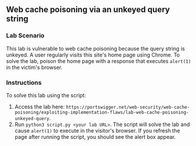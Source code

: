 ## Web cache poisoning via an unkeyed query string
### Lab Scenario
This lab is vulnerable to web cache poisoning because the query string is unkeyed. A user regularly visits this site's home page using Chrome.
To solve the lab, poison the home page with a response that executes `alert(1)` in the victim's browser.

### Instructions
To solve this lab using the script:
1. Access the lab here: `https://portswigger.net/web-security/web-cache-poisoning/exploiting-implementation-flaws/lab-web-cache-poisoning-unkeyed-query`.
2. Run `python3 script.py <your lab URL>`. The script will solve the lab and cause `alert(1)` to execute in the visitor's browser. If you refresh the page after running the script, you should see the alert box appear.
